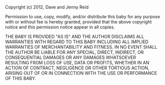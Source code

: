 Copyright (c) 2012, Dave and Jenny Reid

Permission to use, copy, modify, and/or distribute this baby for any
purpose with or without fee is hereby granted, provided that the above
copyright notice and this permission notice appear in all copies.

THE BABY IS PROVIDED "AS IS" AND THE AUTHOR DISCLAIMS ALL WARRANTIES
WITH REGARD TO THIS BABY INCLUDING ALL IMPLIED WARRANTIES OF
MERCHANTABILITY AND FITNESS. IN NO EVENT SHALL THE AUTHOR BE LIABLE FOR
ANY SPECIAL, DIRECT, INDIRECT, OR CONSEQUENTIAL DAMAGES OR ANY DAMAGES
WHATSOEVER RESULTING FROM LOSS OF USE, DATA OR PROFITS, WHETHER IN AN
ACTION OF CONTRACT, NEGLIGENCE OR OTHER TORTIOUS ACTION, ARISING OUT OF
OR IN CONNECTION WITH THE USE OR PERFORMANCE OF THIS BABY.
